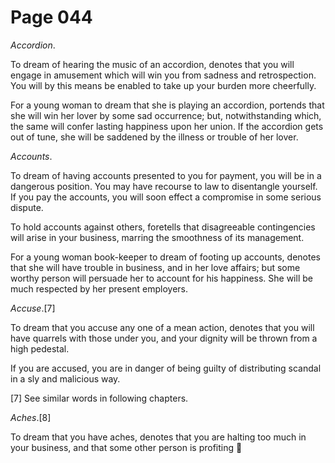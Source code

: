 # Page 044
_Accordion_.


To dream of hearing the music of an accordion, denotes that you will
engage in amusement which will win you from sadness and retrospection.
You will by this means be enabled to take up your burden more cheerfully.


For a young woman to dream that she is playing an accordion,
portends that she will win her lover by some sad occurrence;
but, notwithstanding which, the same will confer lasting
happiness upon her union. If the accordion gets out of tune,
she will be saddened by the illness or trouble of her lover.


_Accounts_.


To dream of having accounts presented to you for payment,
you will be in a dangerous position. You may have recourse
to law to disentangle yourself. If you pay the accounts,
you will soon effect a compromise in some serious dispute.


To hold accounts against others, foretells that disagreeable contingencies
will arise in your business, marring the smoothness of its management.


For a young woman book-keeper to dream of footing up accounts,
denotes that she will have trouble in business, and in her love affairs;
but some worthy person will persuade her to account for his happiness.
She will be much respected by her present employers.


_Accuse_.[7]


To dream that you accuse any one of a mean action, denotes that you
will have quarrels with those under you, and your dignity will be thrown
from a high pedestal.


If you are accused, you are in danger of being guilty of distributing
scandal in a sly and malicious way.


[7] See similar words in following chapters.


_Aches_.[8]


To dream that you have aches, denotes that you are halting too
much in your business, and that some other person is profiting
